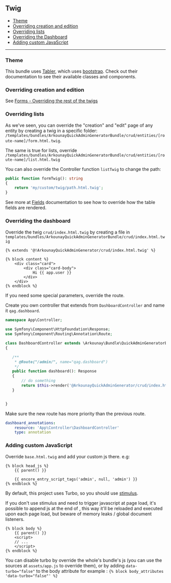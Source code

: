 ## Twig

* [Theme](#theme)
* [Overriding creation and edition](#overriding-creation-and-edition)
* [Overriding lists](#overriding-lists)
* [Overriding the Dashboard](#overriding-the-dashboard)
* [Adding custom JavaScript](#adding-custom-javascript)

---

### Theme

This bundle uses [Tabler](github.com/tabler/tabler), which uses [bootstrap](https://getbootstrap.com/). Check out their documentation to see their available classes and components.


### Overriding creation and edition

See [Forms - Overriding the rest of the twigs](Forms.md#overriding-the-form-s-twig-theme-for-a-specific-entity)

### Overriding lists

As we've seen, you can override the "creation" and "edit" page of any entity by creating a twig in a specific folder: `/templates/bundles/ArkounayQuickAdminGeneratorBundle/crud/entities/[route-name]/form.html.twig`.

The same is true for lists, override `/templates/bundles/ArkounayQuickAdminGeneratorBundle/crud/entities/[route-name]/list.html.twig`

You can also override the Controller function `listTwig` to change the path: 

```php
public function formTwig(): string
{
    return 'my/custom/twig/path.html.twig';
}
```

See more at [Fields](Fields.md) documentation to see how to override how the table fields are rendered.

### Overriding the dashboard

Override the twig `crud/index.html.twig` by creating a file in `templates/bundles/ArkounayQuickAdminGeneratorBundle/crud/index.html.twig`

```twig
{% extends '@!ArkounayQuickAdminGenerator/crud/index.html.twig' %}

{% block content %}
    <div class="card">
        <div class="card-body">
            Hi {{ app.user }}
        </div>
    </div>
{% endblock %}
```


If you need some special parameters, override the route.

Create you own controller that extends from `DashboardController` and name it `qag.dashboard`.

```php
namespace App\Controller;
   
use Symfony\Component\HttpFoundation\Response;
use Symfony\Component\Routing\Annotation\Route;

class DashboardController extends \Arkounay\Bundle\QuickAdminGeneratorBundle\Controller\DashboardController
{

   /**
    * @Route("/admin/", name="qag.dashboard")
    */
   public function dashboard(): Response
   {
       // do something
       return $this->render('@ArkounayQuickAdminGenerator/crud/index.html.twig');
   }


}
```
Make sure the new route has more priority than the previous route.
```yaml
dashboard_annotations:
    resource: 'App\Controller\DashboardController'
    type: annotation
```

### Adding custom JavaScript

Override `base.html.twig` and add your custom js there.
e.g: 


```
{% block head_js %}
    {{ parent() }}

    {{ encore_entry_script_tags('admin', null, 'admin') }}
{% endblock %}
```

By default, this project uses Turbo, so you should use <a href="https://github.com/symfony/stimulus-bridge">stimulus</a>.

If you don't use stimulus and need to trigger javascript at page load, it's possible to append js at the end of <body>, this way it'll be reloaded and executed upon each page load, but beware of memory leaks / global document listeners.

```
{% block body %}
    {{ parent() }}
    <script>
    // ...
    </script>
{% endblock %}
```

You can disable turbo by override the whole's bundle's js (you can use the sources at `assets/app.js` to override them), or by adding `data-turbo="false"` to the body attribute for example : `{% block body_attributes 'data-turbo="false"' %}`

